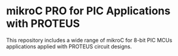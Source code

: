 # mikroC PRO for PIC Applications with PROTEUS
 This repository includes a wide range of mikroC for 8-bit PIC MCUs applications applied with PROTEUS circuit designs. 
